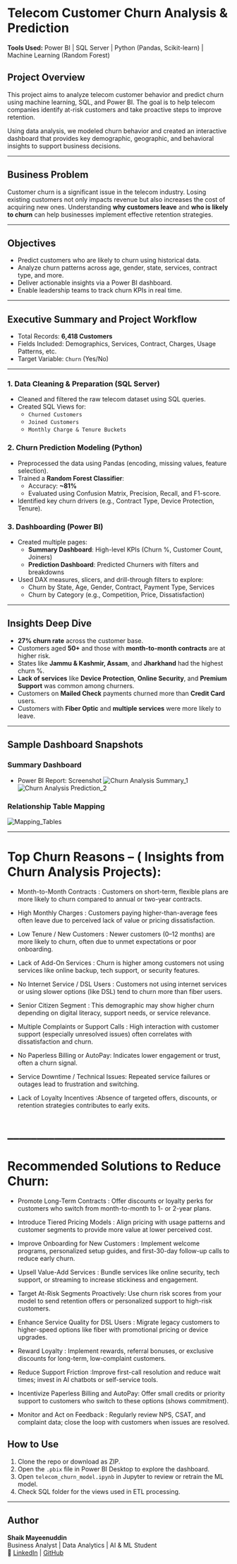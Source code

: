 #  Telecom Customer Churn Analysis & Prediction

**Tools Used:** Power BI | SQL Server | Python (Pandas, Scikit-learn) | Machine Learning (Random Forest)

## Project Overview

This project aims to analyze telecom customer behavior and predict churn using machine learning, SQL, and Power BI. The goal is to help telecom companies identify at-risk customers and take proactive steps to improve retention.

Using data analysis, we modeled churn behavior and created an interactive dashboard that provides key demographic, geographic, and behavioral insights to support business decisions.

---

## Business Problem

Customer churn is a significant issue in the telecom industry. Losing existing customers not only impacts revenue but also increases the cost of acquiring new ones. Understanding **why customers leave** and **who is likely to churn** can help businesses implement effective retention strategies.

---

## Objectives

- Predict customers who are likely to churn using historical data.
- Analyze churn patterns across age, gender, state, services, contract type, and more.
- Deliver actionable insights via a Power BI dashboard.
- Enable leadership teams to track churn KPIs in real time.

---

## Executive Summary and Project Workflow

- Total Records: **6,418 Customers**
- Fields Included: Demographics, Services, Contract, Charges, Usage Patterns, etc.
- Target Variable: `Churn` (Yes/No)

---

### 1. **Data Cleaning & Preparation (SQL Server)**
- Cleaned and filtered the raw telecom dataset using SQL queries.
- Created SQL Views for:
  - `Churned Customers`
  - `Joined Customers`
  - `Monthly Charge & Tenure Buckets`

### 2. **Churn Prediction Modeling (Python)**
- Preprocessed the data using Pandas (encoding, missing values, feature selection).
- Trained a **Random Forest Classifier**:
  - Accuracy: **~81%**
  - Evaluated using Confusion Matrix, Precision, Recall, and F1-score.
- Identified key churn drivers (e.g., Contract Type, Device Protection, Tenure).

### 3. **Dashboarding (Power BI)**
- Created multiple pages:
  - **Summary Dashboard**: High-level KPIs (Churn %, Customer Count, Joiners)
  - **Prediction Dashboard**: Predicted Churners with filters and breakdowns
- Used DAX measures, slicers, and drill-through filters to explore:
  - Churn by State, Age, Gender, Contract, Payment Type, Services
  - Churn by Category (e.g., Competition, Price, Dissatisfaction)

---

## Insights Deep Dive

- **27% churn rate** across the customer base.
- Customers aged **50+** and those with **month-to-month contracts** are at higher risk.
- States like **Jammu & Kashmir, Assam**, and **Jharkhand** had the highest churn %.
- **Lack of services** like **Device Protection**, **Online Security**, and **Premium Support** was common among churners.
- Customers on **Mailed Check** payments churned more than **Credit Card** users.
- Customers with **Fiber Optic** and **multiple services** were more likely to leave.

---

##  Sample Dashboard Snapshots

###  Summary Dashboard
- Power BI Report: Screenshot
![Churn Analysis Summary_1](https://github.com/user-attachments/assets/6a693308-3202-4598-9272-b8fa56bcf756)
![Churn Analysis Prediction_2](https://github.com/user-attachments/assets/7beef630-e2f8-4ef9-a2ca-e084234c7cee)

### Relationship Table Mapping
![Mapping_Tables](https://github.com/user-attachments/assets/1baf0c78-1b38-4af8-8342-fa5e1b82e84b)

---
# Top Churn Reasons – ( Insights from Churn Analysis Projects):


- Month-to-Month Contracts :  Customers on short-term, flexible plans are more likely to churn compared to annual or two-year contracts.

- 	High Monthly Charges : Customers paying higher-than-average fees often leave due to perceived lack of value or pricing dissatisfaction.
- 	Low Tenure / New Customers : Newer customers (0–12 months) are more likely to churn, often due to unmet expectations or poor onboarding.
- 	Lack of Add-On Services : Churn is higher among customers not using services like online backup, tech support, or security features.
- 	No Internet Service / DSL Users : Customers not using internet services or using slower options (like DSL) tend to churn more than fiber users.
- 	Senior Citizen Segment : This demographic may show higher churn depending on digital literacy, support needs, or service relevance.
-	Multiple Complaints or Support Calls : High interaction with customer support (especially unresolved issues) often correlates with dissatisfaction and churn.
- 	No Paperless Billing or AutoPay: Indicates lower engagement or trust, often a churn signal.
- 	Service Downtime / Technical Issues: Repeated service failures or outages lead to frustration and switching.
- 	Lack of Loyalty Incentives :Absence of targeted offers, discounts, or retention strategies contributes to early exits.

# _____________________________________

# Recommended Solutions to Reduce Churn:

- Promote Long-Term Contracts : Offer discounts or loyalty perks for customers who switch from month-to-month to 1- or 2-year plans.

- Introduce Tiered Pricing Models : Align pricing with usage patterns and customer segments to provide more value at lower perceived cost.
- Improve Onboarding for New Customers : Implement welcome programs, personalized setup guides, and first-30-day follow-up calls to reduce early churn.
- 	Upsell Value-Add Services : Bundle services like online security, tech support, or streaming to increase stickiness and engagement.
- 	Target At-Risk Segments Proactively: Use churn risk scores from your model to send retention offers or personalized support to high-risk customers.
- 	Enhance Service Quality for DSL Users : Migrate legacy customers to higher-speed options like fiber with promotional pricing or device upgrades.
- 	Reward Loyalty : Implement rewards, referral bonuses, or exclusive discounts for long-term, low-complaint customers.
- 	Reduce Support Friction :Improve first-call resolution and reduce wait times; invest in AI chatbots or self-service tools.
- 	Incentivize Paperless Billing and AutoPay: Offer small credits or priority support to customers who switch to these options (shows commitment).
- 	Monitor and Act on Feedback : Regularly review NPS, CSAT, and complaint data; close the loop with customers when issues are resolved.


##  How to Use

1. Clone the repo or download as ZIP.
2. Open the `.pbix` file in Power BI Desktop to explore the dashboard.
3. Open `telecom_churn_model.ipynb` in Jupyter to review or retrain the ML model.
4. Check SQL folder for the views used in ETL processing.

---

## Author

**Shaik Mayeenuddin**  
Business Analyst | Data Analytics | AI & ML Student  
🔗 [LinkedIn](https://www.linkedin.com/in/shaikmayeenuddin) | [GitHub](https://github.com/Shaikmayeenuddin786)
